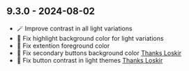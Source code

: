 ## 9.3.0 - 2024-08-02

- 🪄 Improve contrast in all light variations
- 🐛 Fix highlight background color for light variations
- 🐛 Fix extention foreground color
- 🐛 Fix secondary buttons background color [Thanks Loskir](https://github.com/BeardedBear/bearded-theme/issues/191)
- 🐛 Fix button contrast in light themes [Thanks Loskir](https://github.com/BeardedBear/bearded-theme/issues/190)

